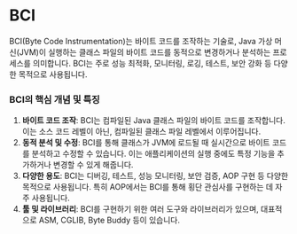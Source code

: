# BCI

BCI(Byte Code Instrumentation)는 바이트 코드를 조작하는 기술로, Java 가상 머신(JVM)이 실행하는 클래스 파일의 바이트 코드를 동적으로 변경하거나
분석하는 프로세스를 의미합니다. BCI는 주로 성능 최적화, 모니터링, 로깅, 테스트, 보안 강화 등 다양한 목적으로 사용됩니다.

### BCI의 핵심 개념 및 특징

1. **바이트 코드 조작**: BCI는 컴파일된 Java 클래스 파일의 바이트 코드를 조작합니다. 이는 소스 코드 레벨이 아닌, 컴파일된 클래스 파일 레벨에서 이루어집니다.
2. **동적 분석 및 수정**: BCI를 통해 클래스가 JVM에 로드될 때 실시간으로 바이트 코드를 분석하고 수정할 수 있습니다. 이는 애플리케이션의 실행 중에도 특정 기능을
   추가하거나 변경할 수 있게 해줍니다.
3. **다양한 용도**: BCI는 디버깅, 테스트, 성능 모니터링, 보안 검증, AOP 구현 등 다양한 목적으로 사용됩니다. 특히 AOP에서는 BCI를 통해 횡단 관심사를
   구현하는 데 자주 사용됩니다.
4. **툴 및 라이브러리**: BCI를 구현하기 위한 여러 도구와 라이브러리가 있으며, 대표적으로 ASM, CGLIB, Byte Buddy 등이 있습니다.